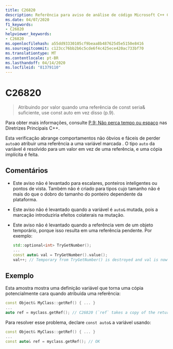```yaml
---
title: C26820
description: Referência para aviso de análise de código Microsoft C++ C26820 no Visual Studio.
ms.date: 04/07/2020
f1_keywords:
- C26820
helpviewer_keywords:
- C26820
ms.openlocfilehash: a55dd93330105cf9beaa8b487625d5e5150e8416
ms.sourcegitcommit: c123cc76bb2b6c5cde6f4c425ece420ac733bf70
ms.translationtype: MT
ms.contentlocale: pt-BR
ms.lasthandoff: 04/14/2020
ms.locfileid: "81379110"
---
```

# <a name="c26820"></a>C26820

> Atribuindo por valor quando uma referência de const seria&amp; suficiente, use const auto em vez disso (p.9).

Para obter mais informações, consulte [P.9: Não perca tempo ou espaço](https://github.com/isocpp/CppCoreGuidelines/blob/master/CppCoreGuidelines.md#p9-dont-waste-time-or-space) nas Diretrizes Principais C++.

Esta verificação abrange comportamentos não óbvios e fáceis de perder `auto`ao atribuir uma referência a uma variável marcada . O tipo `auto` da variável é resolvido para um valor em vez de uma referência, e uma cópia implícita é feita.

## <a name="remarks"></a>Comentários

- Este aviso não é levantado para escalares, ponteiros inteligentes ou pontos de vista. Também não é criado para tipos cujo tamanho não é mais do que o dobro do tamanho do ponteiro dependente da plataforma.
- Este aviso não é levantado quando a variável é `auto&` mutada, pois a marcação introduziria efeitos colaterais na mutação.
- Este aviso não é levantado quando a referência vem de um objeto temporário, porque isso resulta em uma referência pendente. Por exemplo:

  ```cpp
  std::optional<int> TryGetNumber();
  ...
  const auto& val = TryGetNumber().value();
  val++; // Temporary from TryGetNumber() is destroyed and val is now dangling
  ```

## <a name="example"></a>Exemplo

Esta amostra mostra uma definição variável que torna uma cópia potencialmente cara quando atribuída uma referência:

```cpp
const Object& MyClass::getRef() { ... }
...
auto ref = myclass.getRef(); // C26820 (`ref` takes a copy of the returned object)
```

Para resolver esse problema, declare `const auto&` a variável usando:

```cpp
const Object& MyClass::getRef() { ... }
...
const auto& ref = myclass.getRef(); // OK
```
